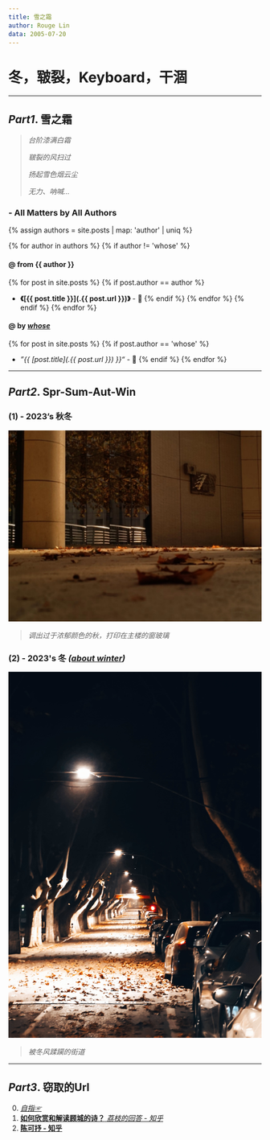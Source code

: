 ```yaml
---
title: 雪之霜
author: Rouge Lin
data: 2005-07-20
---
```

# 冬，皲裂，Keyboard，干涸

----------

## *Part1*. 雪之霜
> *台阶漆满白霜*
>
> *皲裂的风扫过*
>
> *扬起雪色烟云尘*
>
> *无力、呐喊...*

### - All Matters by All Authors

{% assign authors = site.posts | map: 'author' | uniq %}

{% for author in authors %}
{% if author != 'whose' %}
#### @ from  {{ author }}
{% for post in site.posts %}
{% if post.author == author %}
* **《[{{ post.title }}](.{{ post.url }})》** - 📜
  {% endif %}
  {% endfor %}
  {% endif %}
  {% endfor %}
  
#### @ by  *<u>whose</u>*
{% for post in site.posts %}
{% if post.author == 'whose' %}
* *”{{ [post.title](.{{ post.url }}) }}“* - 📃
  {% endif %}
  {% endfor %}

-----------------------

## *Part2*. Spr-Sum-Aut-Win

### (1) - 2023’s 秋冬

![main tower's autumn](./image/shier's-autumn.jpg)

> *调出过于浓郁颜色的秋，打印在主楼的窗玻璃*

### (2) - 2023's 冬 *([about winter](./about))*

![road's winter](./image/rouge's-winter-leaf.jpg)

> *被冬风蹂躏的街道*

-----------------------

## *Part3*. 窃取的Url

0. [*自指☞*](https://rouge3877.github.io/whosematter/)
1. [**如何欣赏和解读顾城的诗？**  *荔枝的回答 - 知乎*](https://www.zhihu.com/question/21654636/answer/70808510)
2. [**陈可抒 - 知乎**](https://www.zhihu.com/people/chen-ke-shu)

